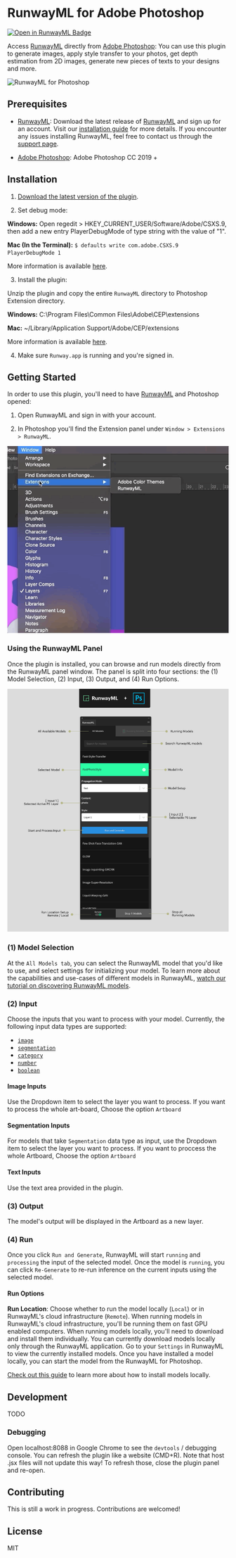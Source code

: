 # RunwayML for Adobe Photoshop

[![Open in RunwayML Badge](https://open-app.runwayml.com/gh-badge-app.svg)](https://open-app.runwayml.com/)


Access [RunwayML](https://runwayml.com) directly from [Adobe Photoshop](www.adobe.com/photoshop‎): You can use this plugin to generate images, apply style transfer to your photos, get depth estimation from 2D images, generate new pieces of texts to your designs and more.

![RunwayML for Photoshop](images/ps-banner.gif)

## Prerequisites

* [RunwayML](https://runwayml.com/): Download the latest release of [RunwayML](https://runwayml.com/download) and sign up for an account. Visit our [installation guide](https://learn.runwayml.com/#/getting-started/installation) for more details. If you encounter any issues installing RunwayML, feel free to contact us through the [support page](https://support.runwayml.com).

* [Adobe Photoshop](https://www.adobe.com/products/photoshop/free-trial-download.html): Adobe Photoshop CC 2019 +

## Installation

1) [Download the latest version of the plugin](https://github.com/runwayml//RunwayML-for-Photoshop/releases).

2) Set debug mode:

**Windows:** Open regedit > HKEY_CURRENT_USER/Software/Adobe/CSXS.9, then add a new entry PlayerDebugMode of type string with the value of "1".

**Mac (In the Terminal):** ``` $ defaults write com.adobe.CSXS.9 PlayerDebugMode 1 ```

More information is available [here](https://github.com/Adobe-CEP/CEP-Resources/blob/master/CEP_9.x/Documentation/CEP%209.0%20HTML%20Extension%20Cookbook.md#debugging-unsigned-extensions).

3) Install the plugin:

Unzip the plugin and copy the entire `RunwayML` directory to Photoshop Extension directory.

**Windows:** C:\Program Files\Common Files\Adobe\CEP\extensions

**Mac:** ~/Library/Application Support/Adobe/CEP/extensions

More information is available [here](https://github.com/Adobe-CEP/CEP-Resources/blob/master/CEP_9.x/Documentation/CEP%209.0%20HTML%20Extension%20Cookbook.md#extension-folders).

4) Make sure `Runway.app` is running and you're signed in.

## Getting Started

In order to use this plugin, you'll need to have [RunwayML](https://runwayml.com/) and Photoshop opened:

1) Open RunwayML and sign in with your account.

2) In Photoshop you'll find the Extension panel under ```Window > Extensions > RunwayML```.

![RunwayML for Photoshop](images/open-plugin.gif)

### Using the RunwayML Panel

Once the plugin is installed, you can browse and run models directly from the RunwayML panel window. The panel is split into four sections: the (1) Model Selection, (2) Input, (3) Output, and (4) Run Options.

![RunwayML for Photoshop](images/ps-plugin.jpg)

### (1) Model Selection
  
At the `All Models tab`, you can select the RunwayML model that you'd like to use, and select settings for initializing your model. To learn more about the capabilities and use-cases of different models in RunwayML, [watch our tutorial on discovering RunwayML models](https://www.youtube.com/watch?v=ePIRExcanjg).

### (2) Input

Choose the inputs that you want to process with your model. Currently, the following input data types are supported:

* [`image`](https://sdk.runwayml.com/en/latest/data_types.html#runway.data_types.image)
* [`segmentation`](https://sdk.runwayml.com/en/latest/data_types.html#runway.data_types.segmentation)
* [`category`](https://sdk.runwayml.com/en/latest/data_types.html#runway.data_types.category)
* [`number`](https://sdk.runwayml.com/en/latest/data_types.html#runway.data_types.number)
* [`boolean`](https://sdk.runwayml.com/en/latest/data_types.html#runway.data_types.boolean)

#### Image Inputs

Use the Dropdown item to select the layer you want to process. 
If you want to process the whole art-board, Choose the option `Artboard`

#### Segmentation Inputs

For models that take `Segmentation` data type as input, use the Dropdown item to select the layer you want to process.
If you want to proccess the whole Artboard, Choose the option `Artboard`

#### Text Inputs

Use the text area provided in the plugin.

### (3) Output

The model's output will be displayed in the Artboard as a new layer.

### (4) Run

Once you click `Run and Generate`, RunwayML will start `running` and `processing` the input of the selected model. Once the model is `running`, you can click `Re-Generate` to re-run inference on the current inputs using the selected model.

#### Run Options

**Run Location**: Choose whether to run the model locally (`Local`) or in RunwayML's cloud infrastructure (`Remote`). When running models in RunwayML's cloud infrastructure, you'll be running them on fast GPU enabled computers. When running models locally, you'll need to download and install them individually. You can currently download models locally only through the RunwayML application. Go to your `Settings` in RunwayML to view the currently installed models. Once you have installed a model locally, you can start the model from the RunwayML for Photoshop. 

[Check out this guide](https://learn.runwayml.com/#/how-to/run-models-locally) to learn more about how to install models locally.

## Development

TODO

### Debugging

Open localhost:8088 in Google Chrome to see the `devtools` / debugging console. You can refresh the plugin like a website (CMD+R). Note that host .jsx files will not update this way! To refresh those, close the plugin panel and re-open.

## Contributing

This is still a work in progress. Contributions are welcomed!

## License

MIT

